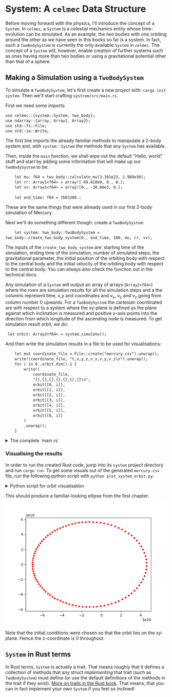# System: A `celmec` Data Structure

Before moving forward with the physics, I'll introduce the concept of a `System`. In `celmec`, a `System` is a celestial mechanics entity whose time-evolution can be simulated. As an example, the two bodies with one orbiting around the other as we have seen in this books so far is a system. In fact, such a `TwoBodySystem`  is currently the only available `System` in `celmec`. The concept of a `System` will, however, enable creation of further systems such as ones having more than two bodies or using a gravitational potential other than that of a sphere.

## Making a Simulation using a `TwoBodySystem`

To simulate a `TwoBodySystem`, let's first create a new project with: `cargo init system`. Then we'll start crafting `systrem/src/main.rs`.

First we need some imports:

```
use celmec::{system::System, two_body};
use ndarray::{array, Array1, Array2};
use std::fs::File;
use std::io::Write;
```

The first line imports the already familiar methods to manipulate a 2-body system and, with `system::System` the methods that any `System` has available.

Then, inside the `main` function, we shall wipe out the default "Hello, world" stuff and start by adding some information that will make up our `TwoBodySystem` to be:

```
    let mu: f64 = two_body::calculate_mu(3.301e23, 1.989e30);
    let rr: Array1<f64> = array![-69.818e9, 0., 0.];
    let vv: Array1<f64> = array![0., -38.86e3, 0.];

    let end_time: f64 = 7603200.;

```

These are the same things that were allready used in our first 2-body simulation of Mercury.

Next we'll do something different though: create a `TwoBodySystem`:

```
    let system: two_body::TwoBodySystem = two_body::create_two_body_system(0., end_time, 100, mu, rr, vv);
```

The inputs of the `create_two_body_system` are: starting time of the simulation, ending time of the simulation, number of simulated steps, the gravitational parameter, the initial position of the orbiting body with respect to the central body and the initial velocity of the orbiting body with respect to the central body. You can always also check the function out in the technical docs.

Any simulation of a `System` will output an array of arrays (`Array2<f64>`) where the rows are simulation results for all the simulation steps and a the columns represent time, x,y and coordinates and v<sub>x</sub>, v<sub>y</sub> and v<sub>z</sub> going from column number 0 upwards. For a `TwoBodySystem` the cartesian coordinated are with respect to a system where the xy-plane is defined as the plane against which inclination is measured and positive x-axis points into the direction from which longitude of the ascending node is measured. To get simulation result orbit, we do:

```
 let orbit: Array2<f64> = system.simulate();
```

And then write the simulation results in a file to be used for visualisations:

```
    let mut coordinate_file = File::create("mercury.csv").unwrap();
    write!(coordinate_file, "t,x,y,z,v_x,v_y,v_z\n").unwrap();
    for i in 0..orbit.dim().1 {
        write!(
            coordinate_file,
            "{},{},{},{},{},{},{}\n",
            orbit[[0, i]],
            orbit[[1, i]],
            orbit[[2, i]],
            orbit[[3, i]],
            orbit[[4, i]],
            orbit[[5, i]],
            orbit[[6, i]]
        )
        .unwrap();
    }
```


<details>
	<summary>The complete `main.rs`</summary>

```
use celmec::{system::System, two_body};
use ndarray::{array, Array1, Array2};
use std::fs::File;
use std::io::Write;

fn main() {
    let mu: f64 = two_body::calculate_mu(3.301e23, 1.989e30);
    let rr: Array1<f64> = array![-69.818e9, 0., 0.];
    let vv: Array1<f64> = array![0., -38.86e3, 0.];

    let end_time: f64 = 7603200.;

    let system: two_body::TwoBodySystem = two_body::create_two_body_system(0., end_time, 100, mu, rr, vv);

    let orbit: Array2<f64> = system.simulate();

    let mut coordinate_file = File::create("mercury.csv").unwrap();
    write!(coordinate_file, "t,x,y,z,v_x,v_y,v_z\n").unwrap();
    for i in 0..orbit.dim().1 {
        write!(
            coordinate_file,
            "{},{},{},{},{},{},{}\n",
            orbit[[0, i]],
            orbit[[1, i]],
            orbit[[2, i]],
            orbit[[3, i]],
            orbit[[4, i]],
            orbit[[5, i]],
            orbit[[6, i]]
        )
        .unwrap();
    }
}
```

</details>

### Visualising the results

In order to run the created Rust code, jump into its `system` project directory and run `cargo run`. To get some visuals out of the generated `mercury.csv` file, run the following python script with `python plot_system_orbit.py`: 

<details>
	<summary>Python script for orbit visualisation</summary>
	
```
import pandas as pd
import numpy as np
import math
import matplotlib.pyplot as plt
from matplotlib.animation import FuncAnimation, PillowWriter

df=pd.read_csv("mercury.csv")

def main():    
    fig = plt.figure()
    plotn=111
    ax = fig.add_subplot(plotn)
    ax.set_xlim([1.1*np.min(df.x), 1.1*np.max(df.x)])
    ax.set_ylim([1.1*np.min(df.y), 1.1*np.max(df.y)])

    plt.plot(df.x, df.y, 'r.')
    plt.show()

if __name__ == "__main__":
    main()
```

</details>

This should produce a familiar-looking ellipse from the first chapter:

![Mercury orbit from system](images/mercury-system.png)

Note that the initial conditions were chosen so that the orbit lies on the xy-plane. Hence the z-coordinate is 0 throughout.

## `System` in Rust terms

In Rust terms, `System` is actually a trait. That means roughly that it defines a collection of methods that any struct _implementing_ that trait (such as `TwoBodySystem`) must define (or use the default definitions of the methods in the trait if they exist). [More on traits in the Rust book](https://doc.rust-lang.org/book/ch10-02-traits.html). That means, that you can in fact implement your own `System` if you feel so inclined!

